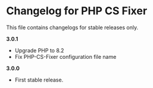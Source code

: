 # Changelog for PHP CS Fixer

This file contains changelogs for stable releases only.

**3.0.1**
- Upgrade PHP to 8.2
- Fix PHP-CS-Fixer configuration file name

**3.0.0**
- First stable release.
